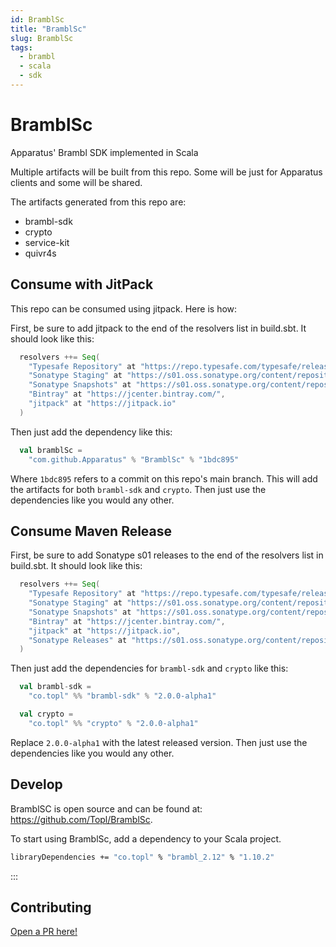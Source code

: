 ```yaml
---
id: BramblSc
title: "BramblSc"
slug: BramblSc
tags:
  - brambl
  - scala
  - sdk
---
```


# BramblSc

Apparatus' Brambl SDK implemented in Scala

Multiple artifacts will be built from this repo. Some will be just for Apparatus clients and some will be shared. 

The artifacts generated from this repo are:

- brambl-sdk
- crypto
- service-kit
- quivr4s

## Consume with JitPack

This repo can be consumed using jitpack. Here is how:

First, be sure to add jitpack to the end of the resolvers list in build.sbt. It should look like this:
```sbt
  resolvers ++= Seq(
    "Typesafe Repository" at "https://repo.typesafe.com/typesafe/releases/",
    "Sonatype Staging" at "https://s01.oss.sonatype.org/content/repositories/staging",
    "Sonatype Snapshots" at "https://s01.oss.sonatype.org/content/repositories/snapshots/",
    "Bintray" at "https://jcenter.bintray.com/",
    "jitpack" at "https://jitpack.io"
  )
```

Then just add the dependency like this:
```sbt
  val bramblSc =
    "com.github.Apparatus" % "BramblSc" % "1bdc895"
```
Where `1bdc895` refers to a commit on this repo's main branch. This will add the artifacts for both `brambl-sdk` and `crypto`.
Then just use the dependencies like you would any other.

## Consume Maven Release

First, be sure to add Sonatype s01 releases to the end of the resolvers list in build.sbt. It should look like this:
```sbt
  resolvers ++= Seq(
    "Typesafe Repository" at "https://repo.typesafe.com/typesafe/releases/",
    "Sonatype Staging" at "https://s01.oss.sonatype.org/content/repositories/staging",
    "Sonatype Snapshots" at "https://s01.oss.sonatype.org/content/repositories/snapshots/",
    "Bintray" at "https://jcenter.bintray.com/",
    "jitpack" at "https://jitpack.io",
    "Sonatype Releases" at "https://s01.oss.sonatype.org/content/repositories/releases/"
  )
```

Then just add the dependencies for `brambl-sdk` and `crypto` like this:
```sbt
  val brambl-sdk =
    "co.topl" %% "brambl-sdk" % "2.0.0-alpha1"
```

```sbt
  val crypto =
    "co.topl" %% "crypto" % "2.0.0-alpha1"
```

Replace `2.0.0-alpha1` with the latest released version. Then just use the dependencies like you would any other.

## Develop

BramblSC is open source and can be found at: https://github.com/Topl/BramblSc.

To start using BramblSc, add a dependency to your Scala project.

```sh
libraryDependencies += "co.topl" % "brambl_2.12" % "1.10.2"
```

:::

## Contributing

[Open a PR here!](https://github.com/Topl/BramblSc)
